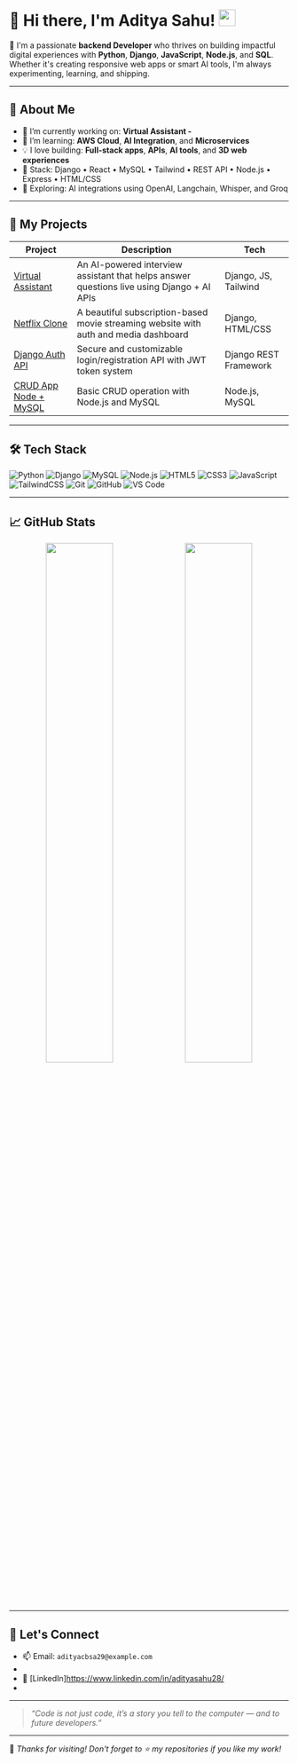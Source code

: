 # 👋 Hi there, I'm Aditya Sahu! <img src="https://media.giphy.com/media/hvRJCLFzcasrR4ia7z/giphy.gif" width="30px">

🚀 I'm a passionate **backend Developer** who thrives on building impactful digital experiences with **Python**, **Django**, **JavaScript**, **Node.js**, and **SQL**. Whether it's creating responsive web apps or smart AI tools, I'm always experimenting, learning, and shipping.

---

## 🧠 About Me

- 🔭 I’m currently working on: **Virtual Assistant -**
- 🌱 I’m learning: **AWS Cloud**, **AI Integration**, and **Microservices**
- 💡 I love building: **Full-stack apps**, **APIs**, **AI tools**, and **3D web experiences**
- 🧰 Stack: Django • React • MySQL • Tailwind • REST API • Node.js • Express • HTML/CSS
- 🧪 Exploring: AI integrations using OpenAI, Langchain, Whisper, and Groq

---

## 📘 My Projects

| Project | Description | Tech |
|--------|-------------|------|
| [Virtual Assistant](https://github.com/Aditya2458/virtual-assistant) | An AI-powered interview assistant that helps answer questions live using Django + AI APIs | Django, JS, Tailwind |
| [Netflix Clone](https://github.com/Aditya2458/netflix-clone) | A beautiful subscription-based movie streaming website with auth and media dashboard | Django, HTML/CSS |
| [Django Auth API](https://github.com/Aditya2458/django-auth-api) | Secure and customizable login/registration API with JWT token system | Django REST Framework |
| [CRUD App Node + MySQL](https://github.com/Aditya2458/nodejs-mysql-crud) | Basic CRUD operation with Node.js and MySQL | Node.js, MySQL |

---

## 🛠️ Tech Stack

![Python](https://img.shields.io/badge/-Python-05122A?style=flat&logo=python) 
![Django](https://img.shields.io/badge/-Django-092E20?style=flat&logo=django)
![MySQL](https://img.shields.io/badge/-MySQL-00000F?style=flat&logo=mysql)
![Node.js](https://img.shields.io/badge/-Node.js-43853D?style=flat&logo=node.js)
![HTML5](https://img.shields.io/badge/-HTML5-E34F26?style=flat&logo=html5)
![CSS3](https://img.shields.io/badge/-CSS3-1572B6?style=flat&logo=css3)
![JavaScript](https://img.shields.io/badge/-JavaScript-000000?style=flat&logo=javascript)
![TailwindCSS](https://img.shields.io/badge/-TailwindCSS-38B2AC?style=flat&logo=tailwind-css)
![Git](https://img.shields.io/badge/-Git-F05032?style=flat&logo=git)
![GitHub](https://img.shields.io/badge/-GitHub-181717?style=flat&logo=github)
![VS Code](https://img.shields.io/badge/-VS%20Code-007ACC?style=flat&logo=visual-studio-code)

---

## 📈 GitHub Stats

<p align="center">
  <img width="49%" src="https://github-readme-stats.vercel.app/api?username=Aditya2458&show_icons=true&theme=tokyonight" />
  <img width="49%" src="https://github-readme-streak-stats.herokuapp.com/?user=Aditya2458&theme=tokyonight" />
</p>

---

## 🤝 Let's Connect

- 📫 Email: `adityacbsa29@example.com`
- 
- 💼 [LinkedIn]https://www.linkedin.com/in/adityasahu28/
- 

---

> *“Code is not just code, it’s a story you tell to the computer — and to future developers.”*

---

🌟 _Thanks for visiting! Don't forget to ⭐️ my repositories if you like my work!_
